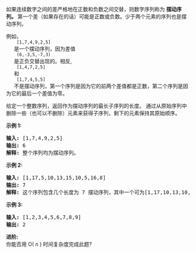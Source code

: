 <html>
 <body>
  <p>
   如果连续数字之间的差严格地在正数和负数之间交替，则数字序列称为
   <strong>
    摆动序列。
   </strong>
   第一个差（如果存在的话）可能是正数或负数。少于两个元素的序列也是摆动序列。
  </p>
  <p>
   例如，
   <code>
    [1,7,4,9,2,5]
   </code>
   是一个摆动序列，因为差值
   <code>
    (6,-3,5,-7,3)
   </code>
   是正负交替出现的。相反,
   <code>
    [1,4,7,2,5]
   </code>
   和
   <code>
    [1,7,4,5,5]
   </code>
   不是摆动序列，第一个序列是因为它的前两个差值都是正数，第二个序列是因为它的最后一个差值为零。
  </p>
  <p>
   给定一个整数序列，返回作为摆动序列的最长子序列的长度。 通过从原始序列中删除一些（也可以不删除）元素来获得子序列，剩下的元素保持其原始顺序。
  </p>
  <p>
   <strong>
    示例 1:
   </strong>
  </p>
  <pre><strong>输入: </strong>[1,7,4,9,2,5]
<strong>输出: </strong>6 
<strong>解释: </strong>整个序列均为摆动序列。
</pre>
  <p>
   <strong>
    示例 2:
   </strong>
  </p>
  <pre><strong>输入: </strong>[1,17,5,10,13,15,10,5,16,8]
<strong>输出: </strong>7
<strong>解释: </strong>这个序列包含几个长度为 7 摆动序列，其中一个可为[1,17,10,13,10,16,8]。</pre>
  <p>
   <strong>
    示例 3:
   </strong>
  </p>
  <pre><strong>输入: </strong>[1,2,3,4,5,6,7,8,9]
<strong>输出: </strong>2</pre>
  <p>
   <strong>
    进阶:
   </strong>
   <br/>
   你能否用 O(
   <em>
    n
   </em>
   ) 时间复杂度完成此题?
  </p>
 </body>
</html>